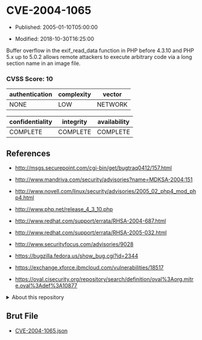 # CVE-2004-1065

- Published: 2005-01-10T05:00:00

- Modified: 2018-10-30T16:25:00

Buffer overflow in the exif_read_data function in PHP before 4.3.10 and PHP 5.x up to 5.0.2 allows remote attackers to execute arbitrary code via a long section name in an image file.

### CVSS Score: **10**

| authentication | complexity | vector |
| --- | --- | --- |
| NONE | LOW | NETWORK |

| confidentiality | integrity | availability |
| --- | --- | --- |
| COMPLETE | COMPLETE | COMPLETE |

## References

* http://msgs.securepoint.com/cgi-bin/get/bugtraq0412/157.html

* http://www.mandriva.com/security/advisories?name=MDKSA-2004:151

* http://www.novell.com/linux/security/advisories/2005_02_php4_mod_php4.html

* http://www.php.net/release_4_3_10.php

* http://www.redhat.com/support/errata/RHSA-2004-687.html

* http://www.redhat.com/support/errata/RHSA-2005-032.html

* http://www.securityfocus.com/advisories/9028

* https://bugzilla.fedora.us/show_bug.cgi?id=2344

* https://exchange.xforce.ibmcloud.com/vulnerabilities/18517

* https://oval.cisecurity.org/repository/search/definition/oval%3Aorg.mitre.oval%3Adef%3A10877

<details>
<summary>About this repository</summary> 

  This repository is part of the project [Live Hack CVE](https://github.com/Live-Hack-CVE). Main website can be found [www.live-hack.org](https://www.live-hack.org) 
  
  Made by [Sn0wAlice](https://github.com/Sn0wAlice) for the people that care about security and need to have a feed of the latest CVEs. Hope you enjoy it, don't forget to star the repo and follow me on [Twitter](https://twitter.com/Sn0wAlice) and [Github](https://github.com/Sn0wAlice). And that is my [personnal website](https://www.alice-snow.me/)

  - [Home Page](https://github.com/Live-Hack-CVE)
  - [Framework](https://github.com/Live-Hack-CVE/cve-framework)
  - [CVE database](https://github.com/Live-Hack-CVE/full_database)
  - [Changelog](https://github.com/Live-Hack-CVE/Changelog)
</details>

## Brut File

* [CVE-2004-1065.json](https://raw.githubusercontent.com/Live-Hack-CVE/full_database/main/cves/2004/CVE-2004-1065.json)

